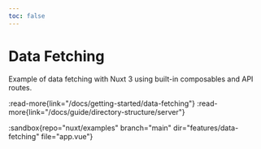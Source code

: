 ```yaml
---
toc: false
---
```


# Data Fetching

Example of data fetching with Nuxt 3 using built-in composables and API routes.

:read-more{link="/docs/getting-started/data-fetching"}
:read-more{link="/docs/guide/directory-structure/server"}

:sandbox{repo="nuxt/examples" branch="main" dir="features/data-fetching" file="app.vue"}
